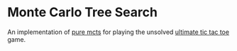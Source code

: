 # Monte Carlo Tree Search

An implementation of [pure mcts](https://en.wikipedia.org/wiki/Monte_Carlo_tree_search) for playing the unsolved [ultimate tic tac toe](https://en.wikipedia.org/wiki/Ultimate_tic-tac-toe) game. 
